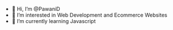 - 👋 Hi, I’m @PawaniD
- 👀 I’m interested in Web Development and Ecommerce Websites
- 🌱 I’m currently learning Javascript

